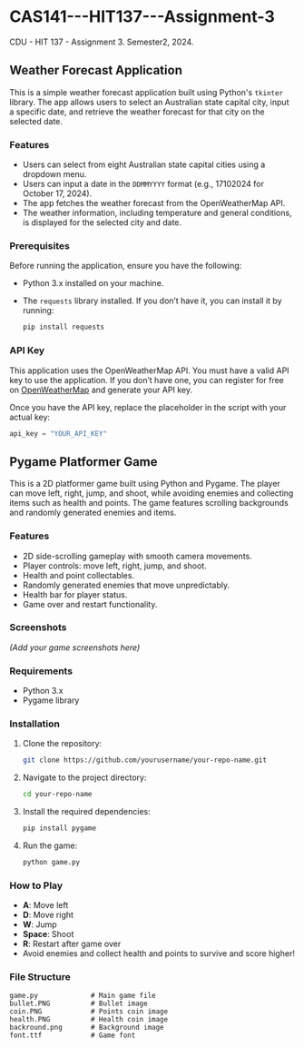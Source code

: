 # CAS141---HIT137---Assignment-3  
CDU - HIT 137 - Assignment 3. Semester2, 2024.

## Weather Forecast Application

This is a simple weather forecast application built using Python's `tkinter` library. The app allows users to select an Australian state capital city, input a specific date, and retrieve the weather forecast for that city on the selected date.

### Features

- Users can select from eight Australian state capital cities using a dropdown menu.
- Users can input a date in the `DDMMYYYY` format (e.g., 17102024 for October 17, 2024).
- The app fetches the weather forecast from the OpenWeatherMap API.
- The weather information, including temperature and general conditions, is displayed for the selected city and date.

### Prerequisites

Before running the application, ensure you have the following:

- Python 3.x installed on your machine.
- The `requests` library installed. If you don’t have it, you can install it by running:

    ```bash
    pip install requests
    ```

### API Key

This application uses the OpenWeatherMap API. You must have a valid API key to use the application. If you don’t have one, you can register for free on [OpenWeatherMap](https://openweathermap.org/api) and generate your API key.

Once you have the API key, replace the placeholder in the script with your actual key:

```python
api_key = "YOUR_API_KEY"
```
## Pygame Platformer Game

This is a 2D platformer game built using Python and Pygame. The player can move left, right, jump, and shoot, while avoiding enemies and collecting items such as health and points. The game features scrolling backgrounds and randomly generated enemies and items.

### Features
- 2D side-scrolling gameplay with smooth camera movements.
- Player controls: move left, right, jump, and shoot.
- Health and point collectables.
- Randomly generated enemies that move unpredictably.
- Health bar for player status.
- Game over and restart functionality.

### Screenshots
*(Add your game screenshots here)*

### Requirements
- Python 3.x
- Pygame library

### Installation
1. Clone the repository:
    ```bash
    git clone https://github.com/yourusername/your-repo-name.git
    ```
2. Navigate to the project directory:
    ```bash
    cd your-repo-name
    ```
3. Install the required dependencies:
    ```bash
    pip install pygame
    ```
4. Run the game:
    ```bash
    python game.py
    ```

### How to Play
- **A**: Move left
- **D**: Move right
- **W**: Jump
- **Space**: Shoot
- **R**: Restart after game over
- Avoid enemies and collect health and points to survive and score higher!

### File Structure
```plaintext
game.py             # Main game file
bullet.PNG          # Bullet image
coin.PNG            # Points coin image
health.PNG          # Health coin image
backround.png       # Background image
font.ttf            # Game font

